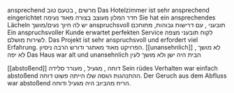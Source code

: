 ansprechend
מרשים , בטעם טוב
Das Hotelzimmer ist sehr ansprechend eingerichtet
חדר המלון מעוצב בצורה מאוד נעימה
Sie hat ein ansprechendes Lächeln
יש לה חיוך נעים/מושך
anspruchsvoll
תובעני , עם דרישות גבוהות, מתוחכם
Ein anspruchsvoller Kunde erwartet perfekten Service
לקוח תובעני מצפה לשירות מושלם.
Das Projekt ist sehr anspruchsvoll und erfordert viel Erfahrung.
הפרויקט מאוד מאתגר ודורש הרבה ניסיון.
[[unansehnlich]]
לא מושך , לא יפה
Das Haus war alt und unansehnlich
הבית היה ישן ולא מושך לעין

[[abstoßend]]
דוחה , מגעיל , מעורר סלידה
Sein rüdes Verhalten war einfach abstoßend
ההתנהגות הגסה שלו הייתה פשוט דוחה.
Der Geruch aus dem Abfluss war abstoßend
הריח מהביוב היה מגעיל ודוחה.